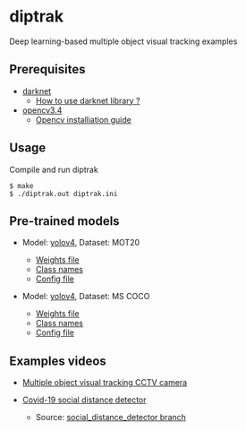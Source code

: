 # diptrak
Deep learning-based multiple object visual tracking examples


## Prerequisites
* [darknet](https://github.com/AlexeyAB/darknet)
    - [How to use darknet library ?](https://github.com/uzunenes/nots/blob/master/libdarknet.md)
* [opencv3.4](https://github.com/opencv/opencv/tree/3.4)
    - [Opencv installiation guide](https://github.com/uzunenes/nots/blob/master/opencv_install.md)


## Usage
Compile and run diptrak
```
$ make
$ ./diptrak.out diptrak.ini
```


## Pre-trained models

- Model: [yolov4](https://arxiv.org/abs/2004.10934), Dataset: MOT20
    - [Weights file](https://drive.google.com/file/d/1OdPvjVffOoqg077I38smfBjiRDUEeJjA/view?usp=sharing)
    - [Class names](https://drive.google.com/file/d/1DgLc2JesQgaeO0U8IsWwjXNuZ7U6fT_i/view?usp=sharing)
    - [Config file](https://drive.google.com/file/d/180_2lrUiVf2HlAe10f5fsf8quZt6HbB5/view?usp=sharing)

- Model: [yolov4](https://arxiv.org/abs/2004.10934), Dataset: MS COCO
    - [Weights file](https://github.com/AlexeyAB/darknet/releases/download/darknet_yolo_v3_optimal/yolov4.weights)
    - [Class names](https://github.com/AlexeyAB/darknet/blob/master/data/coco.names)
    - [Config file](https://raw.githubusercontent.com/AlexeyAB/darknet/master/cfg/yolov4.cfg)


## Examples videos
- [Multiple object visual tracking CCTV camera](https://youtu.be/wHSz6CsvsOg)

- [Covid-19 social distance detector](https://youtu.be/ZMgORyEv9K8)
    - Source: [social_distance_detector branch](https://github.com/uzunenes/diptrak/tree/social_distance_detector) 